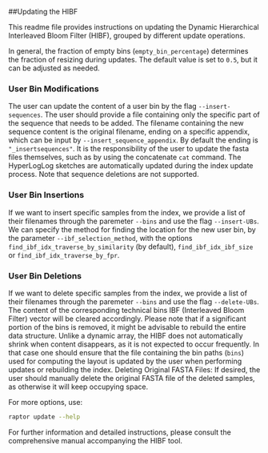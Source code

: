 ##Updating the HIBF

This readme file provides instructions on updating the Dynamic Hierarchical Interleaved Bloom Filter (HIBF), grouped by different update operations.

In general, the fraction of empty bins (`empty_bin_percentage`) determines the fraction of resizing during updates. 
The default value is set to `0.5`, but it can be adjusted as needed.


### User Bin Modifications
The user can update the content of a user bin by the flag `--insert-sequences`. The user should provide a file containing only the specific part of the sequence that needs to be added. The filename containing the new sequence content is the original filename, ending on
a specific appendix, which can be input by `--insert_sequence_appendix`. By default the ending is `"_insertsequences"`. It is the responsibility of the user to update the fasta files themselves, 
such as by using the concatenate `cat` command. The HyperLogLog sketches are automatically updated during the index update process. 
Note that sequence deletions are not supported. 

### User Bin Insertions 
If we want to insert specific samples from the index, we provide a list of their filenames through the paremeter `--bins` and use the flag `--insert-UBs`.
We can specify the method for finding the location for the new user bin, 
by the parameter `--ibf_selection_method`, with the options `find_ibf_idx_traverse_by_similarity` (by default), `find_ibf_idx_ibf_size` or `find_ibf_idx_traverse_by_fpr`.


### User Bin Deletions
If we want to delete specific samples from the index, we provide a list of their filenames through the paremeter `--bins` and use the flag `--delete-UBs`. 
The content of the corresponding technical bins IBF (Interleaved Bloom Filter) vector will be cleared accordingly.
Please note that if a significant portion of the bins is removed, it might be advisable to rebuild the entire data structure. 
Unlike a dynamic array, the HIBF does not automatically shrink when content disappears, 
as it is not expected to occur frequently. In that case one should ensure that the file containing the bin paths (`bins`) used for computing the layout is updated by the user when performing updates or rebuilding the index.
Deleting Original FASTA Files: If desired, the user should manually delete the original FASTA file of the deleted samples, as otherwise it will keep occupying space. 


For more options, use:
```bash
raptor update --help
```
For further information and detailed instructions, please consult the comprehensive manual accompanying the HIBF tool.